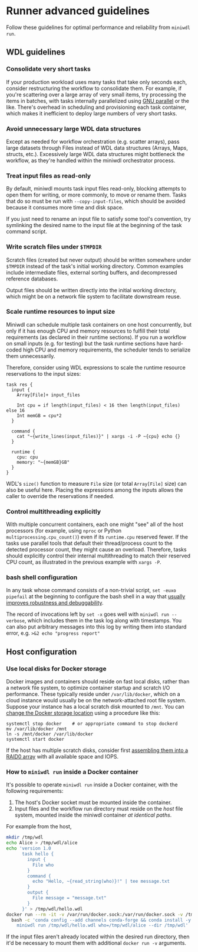 # Runner advanced guidelines

Follow these guidelines for optimal performance and reliability from `miniwdl run`.

## WDL guidelines

### Consolidate very short tasks

If your production workload uses many tasks that take only seconds each, consider restructuring the workflow to consolidate them. For example, if you're scattering over a large array of very small items, try processing the items in batches, with tasks internally parallelized using [GNU parallel](https://www.gnu.org/software/parallel/) or the like. There's overhead in scheduling and provisioning each task container, which makes it inefficient to deploy large numbers of very short tasks. 

### Avoid unnecessary large WDL data structures

Except as needed for workflow orchestration (e.g. scatter arrays), pass large datasets through Files instead of WDL data structures (Arrays, Maps, structs, etc.). Excessively large WDL data structures might bottleneck the workflow, as they're handled within the miniwdl orchestrator process.

### Treat input files as read-only

By default, miniwdl mounts task input files read-only, blocking attempts to open them for writing, or more commonly, to move or rename them. Tasks that do so must be run with `--copy-input-files`, which should be avoided because it consumes more time and disk space.

If you just need to rename an input file to satisfy some tool's convention, try symlinking the desired name to the input file at the beginning of the task command script.

### Write scratch files under `$TMPDIR`

Scratch files (created but never output) should be written somewhere under `$TMPDIR` instead of the task's initial working directory. Common examples include intermediate files, external sorting buffers, and decompressed reference databases.

Output files should be written directly into the initial working directory, which might be on a network file system to facilitate downstream reuse.

### Scale runtime resources to input size

Miniwdl can schedule multiple task containers on one host concurrently, but only if it has enough CPU and memory resources to fulfill their total requirements (as declared in their runtime sections). If you run a workflow on small inputs (e.g. for testing) but the task runtime sections have hard-coded high CPU and memory requirements, the scheduler tends to serialize them unnecessarily.

Therefore, consider using WDL expressions to scale the runtime resource reservations to the input sizes:

```wdl
task res {
  input {
    Array[File]+ input_files

    Int cpu = if length(input_files) < 16 then length(input_files) else 16
    Int memGB = cpu*2
  }

  command {
    cat "~{write_lines(input_files)}" | xargs -i -P ~{cpu} echo {}
  }

  runtime {
    cpu: cpu
    memory: "~{memGB}GB"
  }
}
```

WDL's `size()` function to measure `File` size (or total `Array[File]` size) can also be useful here. Placing the expressions among the inputs allows the caller to override the reservations if needed.

### Control multithreading explicitly

With multiple concurrent containers, each one might "see" all of the host processors (for example, using `nproc` or Python `multiprocessing.cpu_count()`) even if its `runtime.cpu` reserved fewer. If the tasks use parallel tools that default their thread/process count to the detected processor count, they might cause an overload. Therefore, tasks should explicitly control their internal multithreading to match their reserved CPU count, as illustrated in the previous example with `xargs -P`.

### bash shell configuration

In any task whose command consists of a non-trivial script, `set -euxo pipefail` at the beginning to configure the bash shell in a way that [usually improves robustness and debuggability](https://vaneyckt.io/posts/safer_bash_scripts_with_set_euxo_pipefail/).

The record of invocations left by `set -x` goes well with `miniwdl run --verbose`, which includes them in the task log along with timestamps. You can also put arbitrary messages into this log by writing them into standard error, e.g. `>&2 echo "progress report"`

## Host configuration

### Use local disks for Docker storage

Docker images and containers should reside on fast local disks, rather than a network file system, to optimize container startup and scratch I/O performance. These typically reside under `/var/lib/docker`, which on a cloud instance would usually be on the network-attached root file system. Suppose your instance has a local scratch disk mounted to `/mnt`. You can [change the Docker storage location](https://linuxconfig.org/how-to-move-docker-s-default-var-lib-docker-to-another-directory-on-ubuntu-debian-linux) using a procedure like this:

```
systemctl stop docker    # or appropriate command to stop dockerd
mv /var/lib/docker /mnt
ln -s /mnt/docker /var/lib/docker
systemctl start docker
```

If the host has multiple scratch disks, consider first [assembling them into a RAID0 array](https://gist.github.com/joemiller/6049831) with all available space and IOPS.

### How to `miniwdl run` inside a Docker container

It's possible to operate `miniwdl run` inside a Docker container, with the following requirements:

1. The host's Docker socket must be mounted inside the container.
2. Input files and the workflow run directory must reside on the *host* file system, mounted inside the miniwdl container *at identical paths*.

For example from the host,

```bash
mkdir /tmp/wdl
echo Alice > /tmp/wdl/alice
echo 'version 1.0
      task hello {
        input {
          File who
        }
        command {
          echo "Hello, ~{read_string(who)}!" | tee message.txt
        }
        output {
          File message = "message.txt"
        }
      }' > /tmp/wdl/hello.wdl
docker run --rm -it -v /var/run/docker.sock:/var/run/docker.sock -v /tmp/wdl:/tmp/wdl continuumio/miniconda3 \
  bash -c 'conda config --add channels conda-forge && conda install -y miniwdl &&
    miniwdl run /tmp/wdl/hello.wdl who=/tmp/wdl/alice --dir /tmp/wdl'
```

If the input files aren't already located within the desired run directory, then it'd be necessary to mount them with additional `docker run -v` arguments.
